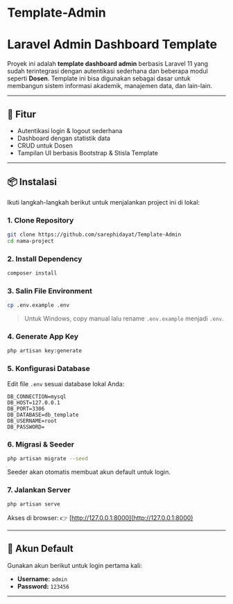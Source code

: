 # Template-Admin
# Laravel Admin Dashboard Template

Proyek ini adalah **template dashboard admin** berbasis Laravel 11 yang sudah terintegrasi dengan autentikasi sederhana dan beberapa modul seperti **Dosen**.
Template ini bisa digunakan sebagai dasar untuk membangun sistem informasi akademik, manajemen data, dan lain-lain.

---

## 🚀 Fitur

* Autentikasi login & logout sederhana
* Dashboard dengan statistik data
* CRUD untuk Dosen
* Tampilan UI berbasis Bootstrap & Stisla Template

---

## 📦 Instalasi

Ikuti langkah-langkah berikut untuk menjalankan project ini di lokal:

### 1. Clone Repository

```bash
git clone https://github.com/sarephidayat/Template-Admin
cd nama-project
```

### 2. Install Dependency

```bash
composer install
```

### 3. Salin File Environment

```bash
cp .env.example .env
```

> Untuk Windows, copy manual lalu rename `.env.example` menjadi `.env`.

### 4. Generate App Key

```bash
php artisan key:generate
```

### 5. Konfigurasi Database

Edit file `.env` sesuai database lokal Anda:

```env
DB_CONNECTION=mysql
DB_HOST=127.0.0.1
DB_PORT=3306
DB_DATABASE=db_template
DB_USERNAME=root
DB_PASSWORD=
```

### 6. Migrasi & Seeder

```bash
php artisan migrate --seed
```

Seeder akan otomatis membuat akun default untuk login.

### 7. Jalankan Server

```bash
php artisan serve
```

Akses di browser:
👉 [http://127.0.0.1:8000](http://127.0.0.1:8000)

---

## 🔑 Akun Default

Gunakan akun berikut untuk login pertama kali:

* **Username:** `admin`
* **Password:** `123456`

---

